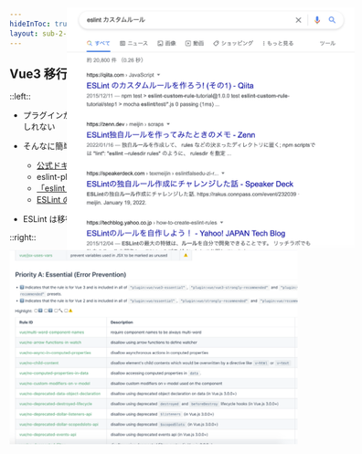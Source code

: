 ```yaml
---
hideInToc: true
layout: sub-2-cols
---
```


## Vue3 移行に ESLint を使うデメリット

::left::

- プラグインが存在しない場合はカスタムルールを自作しないといけないかもしれない

- そんなに簡単に（社内用）ESLint プラグイン・カスタムルール作れない

  - [公式ドキュメント](https://eslint.org/docs/latest/developer-guide/working-with-rules)を読んでみる
  - eslint-plugin-vue の [200 を超えるルール](https://eslint.vuejs.org/rules/)の実装を参考にしてみる
  - [「eslint カスタムルール」で検索](https://www.google.com/search?q=eslint+%E3%82%AB%E3%82%B9%E3%82%BF%E3%83%A0%E3%83%AB%E3%83%BC%E3%83%AB&rlz=1C5CHFA_enJP928JP928&ei=I9YWY7CBF-u32roP5-y32Ak&ved=0ahUKEwjwnvWns__5AhXrm1YBHWf2DZsQ4dUDCA4&uact=5&oq=eslint+%E3%82%AB%E3%82%B9%E3%82%BF%E3%83%A0%E3%83%AB%E3%83%BC%E3%83%AB&gs_lcp=Cgdnd3Mtd2l6EAMyBQgAEIAEOgoIABBHENYEELADOgsIABCABBAEECUQIDoFCAAQogQ6BwgAEB4QogQ6BQghEKABSgQIQRgASgQIRhgAUK0JWJ7OAWC6zwFoA3ABeAGAAesBiAH9FJIBBjAuMTUuM5gBAKABAcgBCsABAQ&sclient=gws-wiz)してみる
  - [ESLint の Discord](https://eslint.org/chat)の Japanese チャンネルで聞いてみる

- ESLint は移行ツールではないので、移行ツールに比べれば弱い点もあるはず

::right::

<p class="image-wrapper">
  <img src="/eslint-plugin-vue-rules.png" alt="eslint-plugin-vue">
  <img src="/eslint-custom-rule-with-google.png" alt="「eslint カスタムルール」で検索" class="eslint-custom-rule-with-google">
</p>

<style>
  .image-wrapper {
    width: 100%;
    height: 100%;
    position: relative;
  }
  img {
    position: absolute;
  }
  .eslint-custom-rule-with-google {
    bottom: 0;
    left: 100px;
  }
</style>
